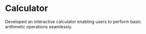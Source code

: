 # Calculator
 Developed an interactive calculator enabling users to perform basic arithmetic operations seamlessly.
